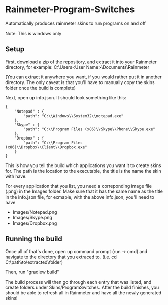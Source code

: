 # Rainmeter-Program-Switches
Automatically produces rainmeter skins to run programs on and off

Note: This is windows only

## Setup

First, download a zip of the repository, and extract it into your Rainmeter directory, for example: C:\Users\<User Name>\Documents\Rainmeter

(You can extract it anywhere you want, if you would rather put it in another directory. The only caveat is that you'll have to manually copy the skins folder once the build is complete)

Next, open up info.json. It should look something like this:

```
{
    "Notepad" : {
        "path": "C:\\Windows\\System32\\notepad.exe"
    },
    "Skype" : {
        "path": "C:\\Program Files (x86)\\Skype\\Phone\\Skype.exe"
    },
    "Dropbox" : {
        "path": "C:\\Program Files (x86)\\Dropbox\\Client\\Dropbox.exe"
    }
}
```

This is how you tell the build which applications you want it to create skins for. The path is the location to the executable, the title is the name the skin with have.

For every application that you list, you need a correponding image file (.png) in the Images folder. Make sure that it has the same name as the title in the info.json file, for exmaple, with the above info.json, you'll need to have

* Images/Notepad.png
* Images/Skype.png
* Images/Dropbox.png

## Running the build

Once all of that's done, open up command prompt (run -> cmd) and navigate to the directory that you extraced to. (i.e. cd C:\path\to\extracted\folder)

Then, run "gradlew build"

The build process will then go through each entry that was listed, and create folders under Skins/ProgramSwitches. After the build finishes, you should be able to refresh all in Rainmeter and have all the newly generated skins!